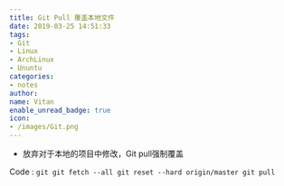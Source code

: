 ```yaml
---
title: Git Pull 覆盖本地文件
date: 2019-03-25 14:51:33
tags:
- Git
- Linux
- ArchLinux
- Ununtu
categories:
- notes
author:
name: Vitan
enable_unread_badge: true
icon:
- /images/Git.png
---
```

- 放弃对于本地的项目中修改，Git pull强制覆盖

Code
:	```git
	git fetch --all
	git reset --hard origin/master
	git pull
	```
